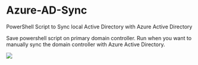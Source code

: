 # Azure-AD-Sync
PowerShell Script to Sync local Active Directory with Azure Active Directory 

Save powershell script on primary domain controller. Run when you want to manually sync the domain controller with Azure Active Directory. 


<img src="https://i.imgur.com/JtPUf2i.png">

